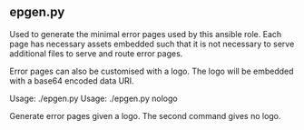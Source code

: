 epgen.py
--------

Used to generate the minimal error pages used by this ansible role. Each page
has necessary assets embedded such that it is not necessary to serve additional
files to serve and route error pages.

Error pages can also be customised with a logo. The logo will be embedded with
a base64 encoded data URI.

Usage: ./epgen.py <logo>
Usage: ./epgen.py nologo

Generate error pages given a logo. The second command gives no logo.

